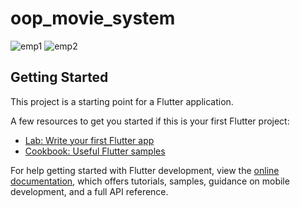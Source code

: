# oop_movie_system
![emp1](https://user-images.githubusercontent.com/95585412/202913884-5e46d012-5384-4dbf-8595-d42c9bde05ee.png)
![emp2](https://user-images.githubusercontent.com/95585412/202913887-15a05d5a-4efd-4a37-aa5a-4dd4ae0a57b0.png)

## Getting Started

This project is a starting point for a Flutter application.

A few resources to get you started if this is your first Flutter project:

- [Lab: Write your first Flutter app](https://docs.flutter.dev/get-started/codelab)
- [Cookbook: Useful Flutter samples](https://docs.flutter.dev/cookbook)

For help getting started with Flutter development, view the
[online documentation](https://docs.flutter.dev/), which offers tutorials,
samples, guidance on mobile development, and a full API reference.
